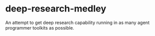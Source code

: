 # deep-research-medley
An attempt to get deep research capability running in as many agent programmer toolkits as possible. 
